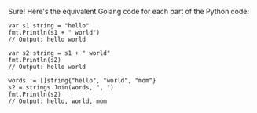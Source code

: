 Sure! Here's the equivalent Golang code for each part of the Python code:
```
var s1 string = "hello"
fmt.Println(s1 + " world")
// Output: hello world

var s2 string = s1 + " world"
fmt.Println(s2)
// Output: hello world

words := []string{"hello", "world", "mom"}
s2 = strings.Join(words, ", ")
fmt.Println(s2)
// Output: hello, world, mom
```


